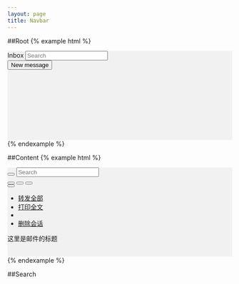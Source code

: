 ```yaml
---
layout: page
title: Navbar
---
```


##Root
{% example html %}
<div style='height:200px;width:100%;background-color:#f1f1f1'>
  <div class='mc-navbar'>
    <div class='mc-navbar-titlearea'>
        <span class='mc-navbar-title'>Inbox</span>
        <input type="text" class="mc-searchfield" placeholder="Search">
    </div>
    <div class='mc-navbar-functionarea'>
        <button class='mc-navbar-newbutton'>New message</button>
    </div>
  </div>
</div>
{% endexample %}

##Content
{% example html %}
<div style='height:200px;width:100%;background-color:#f1f1f1'>
  <div class='mc-navbar'>
    <div class='mc-navbar-titlearea'>
        <button type="button" class="mc-navbar-backbutton">
          <span class="mc-icon-back" aria-hidden="true"></span>
        </button>
        <input type="text" class="mc-searchfield" placeholder="Search">
        <div class='mc-navbar-toolbutton'>
          <button type="button" class="mc-button-nobg">
            <span class="mc-icon-pin"></span>
          </button>
          <button type="button" class="mc-button-nobg">
            <span class="mc-icon-done"></span>
          </button>
          <button type="button" class="mc-button-nobg">
            <span class="mc-icon-label"></span>
          </button>
          <div class="btn-group">
            <button type="button" class="mc-button-nobg dropdown-toggle"  data-toggle="dropdown">
              <span class="mc-icon-more"></span>
            </button>
            <ul class="dropdown-menu" role="menu">
              <li><a href="#">转发全部</a></li>
              <li><a href="#">打印全文</a></li>
              <li class="divider"></li>
              <li><a href="#">删除会话</a></li>
            </ul>
          </div>
        </div>
    </div>
    <div class='mc-navbar-functionarea'>
      <div class='mc-navbar-subject'>这里是邮件的标题</div>
    </div>
  </div>
</div>
{% endexample %}

##Search
